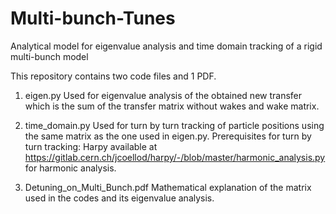 # Multi-bunch-Tunes
Analytical model for eigenvalue analysis and time domain tracking of a rigid multi-bunch model

This repository contains two code files and 1 PDF.

1. eigen.py
Used for eigenvalue analysis of the obtained new transfer which is the sum of the transfer matrix without wakes and wake matrix.

2. time_domain.py
Used for turn by turn tracking of particle positions using the same matrix as the one used in eigen.py.
Prerequisites for turn by turn tracking: Harpy available at https://gitlab.cern.ch/jcoellod/harpy/-/blob/master/harmonic_analysis.py for harmonic analysis.

3. Detuning_on_Multi_Bunch.pdf
Mathematical explanation of the matrix used in the codes and its eigenvalue analysis.

